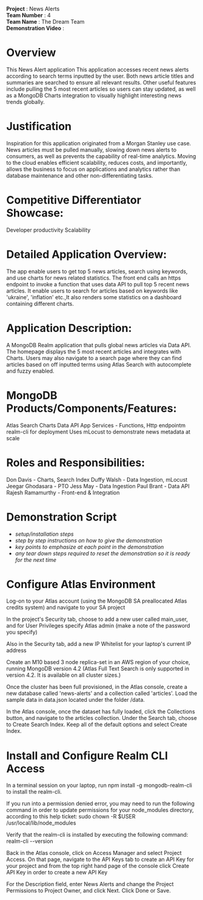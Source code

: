 **Project** : News Alerts  
**Team Number** : 4  
**Team Name** : The Dream Team  
**Demonstration Video** : 

# Overview
This News Alert application
This application accesses recent news alerts according to search terms inputted by the user.
Both news article titles and summaries are searched to ensure all relevant results. Other useful features include pulling the 5 most recent articles so users can stay updated, as well as a MongoDB Charts integration to visually highlight interesting news trends globally.

# Justification
Inspiration for this application originated from a Morgan Stanley use case. News articles must be pulled manually, slowing down news alerts to consumers, as well as prevents the capability of real-time analytics.
Moving to the cloud enables efficient scalability, reduces costs, and importantly, allows the business to focus on applications and analytics rather than database maintenance and other non-differentiating tasks.

# Competitive Differentiator Showcase:
Developer productivity
Scalability

# Detailed Application Overview:
The app enable users to get top 5 news articles, search using keywords, and use charts for news related statistics. The front end calls an https endpoint to invoke a function that uses data API to pull top 5 recent news articles. It enable users to search for articles based on keywords like 'ukraine', 'inflation' etc.,It also renders some statistics on a dashboard containing different charts.

# Application Description:
A MongoDB Realm application that pulls global news articles via Data API. The homepage displays the 5 most recent articles and integrates with Charts. Users may also navigate to a search page where they can find articles based on off inputted terms using Atlas Search with autocomplete and fuzzy enabled.

# MongoDB Products/Components/Features:
Atlas Search
Charts
Data API
App Services - Functions, Http endpointm realm-cli for deployment
Uses mLocust to demonstrate news metadata at scale

# Roles and Responsibilities:
Don Davis - Charts, Search Index
Duffy Walsh - Data Ingestion, mLocust
Jeegar Ghodasara - PTO
Jess May - Data Ingestion
Paul Brant - Data API
Rajesh Ramamurthy - Front-end & Integration

# Demonstration Script

* _setup/installation steps_
* _step by step instructions on how to give the demonstration_
* _key points to emphasize at each point in the demonstration_
* _any tear down steps required to reset the demonstration so it is ready for the next time_

# Configure Atlas Environment

Log-on to your Atlas account (using the MongoDB SA preallocated Atlas credits system) and navigate to your SA project

In the project's Security tab, choose to add a new user called main_user, and for User Privileges specify Atlas admin (make a note of the password you specify)

Also in the Security tab, add a new IP Whitelist for your laptop's current IP address

Create an M10 based 3 node replica-set in an AWS region of your choice, running MongoDB version 4.2 (Atlas Full Text Search is only supported in version 4.2. It is available on all cluster sizes.)

Once the cluster has been full provisioned, in the Atlas console, create a new database called 'news-alerts' and a collection called 'articles'. Load the sample data in data.json located under the folder /data.

In the Atlas console, once the dataset has fully loaded, click the Collections button, and navigate to the articles collection. Under the Search tab, choose to Create Search Index. Keep all of the default options and select Create Index.

# Install and Configure Realm CLI Access

In a terminal session on your laptop, run npm install -g mongodb-realm-cli to install the realm-cli.

If you run into a permission denied error, you may need to run the following command in order to update permissions for your node_modules directory, according to this help ticket: sudo chown -R $USER /usr/local/lib/node_modules

Verify that the realm-cli is installed by executing the following command: realm-cli --version

Back in the Atlas console, click on Access Manager and select Project Access. On that page, navigate to the API Keys tab to create an API Key for your project and from the top right hand page of the console click Create API Key in order to create a new API Key

For the Description field, enter News Alerts and change the Project Permissions to Project Owner, and click Next.
Click Done or Save.




